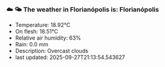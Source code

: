 ### ☁️ 🌤️  The weather in Florianópolis is: Florianópolis

- Temperature: 18.92°C
- On flesh: 18.51°C
- Relative air humidity: 63%
- Rain: 0.0 mm
- Description: Overcast clouds
- last updated: 2025-09-27T21:13:54.543627
